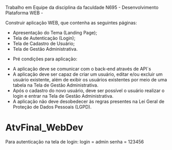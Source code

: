 Trabalho em Equipe da disciplina da faculdade N695 - Desenvolvimento Plataforma WEB -

Construir aplicação WEB, que contenha as seguintes páginas:
- Apresentação do Tema (Landing Page);
- Tela de Autenticação (Login);
- Tela de Cadastro de Usuário;
- Tela de Gestão Administrativa.

* Pré condições para aplicação:
- A aplicação deve se comunicar com o back-end através de API´s
- A aplicação deve ser capaz de criar um usuário, editar e/ou excluir
um usuário existente, além de exibir os usuários existentes por meio
de uma tabela na Tela de Gestão Administrativa.
- Após o cadastro do novo usuário, deve ser possível o usuário realizar
o login e entrar na Tela de Gestão Administrativa.
- A aplicação não deve desobedecer às regras presentes na Lei Geral
de Proteção de Dados Pessoais (LGPD).
# AtvFinal_WebDev
Para autenticação na tela de login:
login = admin
senha = 123456
